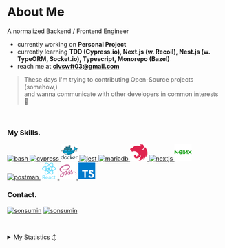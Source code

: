# About Me

A normalized Backend / Frontend Engineer

- currently working on **Personal Project**
- currently learning **TDD (Cypress.io), Next.js (w. Recoil), Nest.js (w. TypeORM, Socket.io), Typescript, Monorepo (Bazel)**
- reach me at **clvswft03@gmail.com**

> These days I'm trying to contributing Open-Source projects (somehow,)\
> and wanna communicate with other developers in common interests 💬

&nbsp;

<h3 align="left">My Skills.</h3>
<p align="left"> <a href="https://www.gnu.org/software/bash/" target="_blank" rel="noreferrer"> <img src="https://www.vectorlogo.zone/logos/gnu_bash/gnu_bash-icon.svg" alt="bash" width="40" height="40"/> </a> <a href="https://www.cypress.io" target="_blank" rel="noreferrer"> <img src="https://raw.githubusercontent.com/simple-icons/simple-icons/6e46ec1fc23b60c8fd0d2f2ff46db82e16dbd75f/icons/cypress.svg" alt="cypress" width="40" height="40"/> </a> <a href="https://www.docker.com/" target="_blank" rel="noreferrer"> <img src="https://raw.githubusercontent.com/devicons/devicon/master/icons/docker/docker-original-wordmark.svg" alt="docker" width="40" height="40"/> </a> <a href="https://jestjs.io" target="_blank" rel="noreferrer"> <img src="https://www.vectorlogo.zone/logos/jestjsio/jestjsio-icon.svg" alt="jest" width="40" height="40"/> </a> <a href="https://mariadb.org/" target="_blank" rel="noreferrer"> <img src="https://www.vectorlogo.zone/logos/mariadb/mariadb-icon.svg" alt="mariadb" width="40" height="40"/> </a> <a href="https://nestjs.com/" target="_blank" rel="noreferrer"> <img src="https://raw.githubusercontent.com/devicons/devicon/master/icons/nestjs/nestjs-plain.svg" alt="nestjs" width="40" height="40"/> </a> <a href="https://nextjs.org/" target="_blank" rel="noreferrer"> <img src="https://cdn.worldvectorlogo.com/logos/nextjs-2.svg" alt="nextjs" width="40" height="40"/> </a> <a href="https://www.nginx.com" target="_blank" rel="noreferrer"> <img src="https://raw.githubusercontent.com/devicons/devicon/master/icons/nginx/nginx-original.svg" alt="nginx" width="40" height="40"/> </a> <a href="https://postman.com" target="_blank" rel="noreferrer"> <img src="https://www.vectorlogo.zone/logos/getpostman/getpostman-icon.svg" alt="postman" width="40" height="40"/> </a> <a href="https://reactjs.org/" target="_blank" rel="noreferrer"> <img src="https://raw.githubusercontent.com/devicons/devicon/master/icons/react/react-original-wordmark.svg" alt="react" width="40" height="40"/> </a> <a href="https://sass-lang.com" target="_blank" rel="noreferrer"> <img src="https://raw.githubusercontent.com/devicons/devicon/master/icons/sass/sass-original.svg" alt="sass" width="40" height="40"/> </a> <a href="https://www.typescriptlang.org/" target="_blank" rel="noreferrer"> <img src="https://raw.githubusercontent.com/devicons/devicon/master/icons/typescript/typescript-original.svg" alt="typescript" width="40" height="40"/> </a> </p>

<h3 align="left">Contact.</h3>
<p align="left"> <a href="https://linkedin.com/in/sonsumin" target="blank"><img align="center" src="https://raw.githubusercontent.com/rahuldkjain/github-profile-readme-generator/master/src/images/icons/Social/github.svg" alt="sonsumin" height="30" width="40" /></a> <a href="https://linkedin.com/in/sonsumin" target="blank"><img align="center" src="https://raw.githubusercontent.com/rahuldkjain/github-profile-readme-generator/master/src/images/icons/Social/linked-in-alt.svg" alt="sonsumin" height="30" width="40" /></a>
</p>

&nbsp;

<details>
 <summary>My Statistics ↕️</summary>

<!--START_SECTION:waka-->
![Code Time](http://img.shields.io/badge/Code%20Time-753%20hrs%2016%20mins-blue)

![Profile Views](http://img.shields.io/badge/Profile%20Views-1-blue)

**🐱 My GitHub Data** 

> 🏆 956 Contributions in the Year 2022
 > 
> 📦 12.5 MB Used in GitHub's Storage 
 > 
> 💼 Opted to Hire
 > 
> 📜 315 Public Repositories 
 > 
> 🔑 99 Private Repositories  
 > 
**I'm an Early 🐤** 

```text
🌞 Morning    30 commits     █████░░░░░░░░░░░░░░░░░░░░   21.9% 
🌆 Daytime    39 commits     ███████░░░░░░░░░░░░░░░░░░   28.47% 
🌃 Evening    45 commits     ████████░░░░░░░░░░░░░░░░░   32.85% 
🌙 Night      23 commits     ████░░░░░░░░░░░░░░░░░░░░░   16.79%

```
📅 **I'm Most Productive on Thursday** 

```text
Monday       25 commits     ████░░░░░░░░░░░░░░░░░░░░░   18.25% 
Tuesday      15 commits     ██░░░░░░░░░░░░░░░░░░░░░░░   10.95% 
Wednesday    24 commits     ████░░░░░░░░░░░░░░░░░░░░░   17.52% 
Thursday     39 commits     ███████░░░░░░░░░░░░░░░░░░   28.47% 
Friday       15 commits     ██░░░░░░░░░░░░░░░░░░░░░░░   10.95% 
Saturday     6 commits      █░░░░░░░░░░░░░░░░░░░░░░░░   4.38% 
Sunday       13 commits     ██░░░░░░░░░░░░░░░░░░░░░░░   9.49%

```


📊 **This Week I Spent My Time On** 

```text
⌚︎ Time Zone: Asia/Seoul

💬 Programming Languages: 
Other                    28 hrs 40 mins      ████████████████░░░░░░░░░   65.08% 
Kotlin                   10 hrs 2 mins       █████░░░░░░░░░░░░░░░░░░░░   22.79% 
YAML                     1 hr 26 mins        ░░░░░░░░░░░░░░░░░░░░░░░░░   3.27% 
Bash                     45 mins             ░░░░░░░░░░░░░░░░░░░░░░░░░   1.74% 
Java                     39 mins             ░░░░░░░░░░░░░░░░░░░░░░░░░   1.48%

🔥 Editors: 
Browser                  28 hrs 3 mins       ████████████████░░░░░░░░░   63.67% 
IntelliJ                 11 hrs 24 mins      ██████░░░░░░░░░░░░░░░░░░░   25.89% 
PyCharmCore              2 hrs               █░░░░░░░░░░░░░░░░░░░░░░░░   4.55% 
VS Code                  1 hr 24 mins        ░░░░░░░░░░░░░░░░░░░░░░░░░   3.2% 
Neovim                   1 hr 11 mins        ░░░░░░░░░░░░░░░░░░░░░░░░░   2.69%

💻 Operating System: 
Linux                    44 hrs 4 mins       █████████████████████████   100.0%

```

**I Mostly Code in JavaScript** 

```text
JavaScript               20 repos            ██████░░░░░░░░░░░░░░░░░░░   25.32% 
TypeScript               18 repos            █████░░░░░░░░░░░░░░░░░░░░   22.78% 
Shell                    9 repos             ██░░░░░░░░░░░░░░░░░░░░░░░   11.39% 
Python                   8 repos             ██░░░░░░░░░░░░░░░░░░░░░░░   10.13% 
CSS                      7 repos             ██░░░░░░░░░░░░░░░░░░░░░░░   8.86%

```


**Timeline**

![Chart not found](https://raw.githubusercontent.com/todaypp/todaypp/master/charts/bar_graph.png) 


 Last Updated on 09/05/2022 18:44:52 UTC
<!--END_SECTION:waka-->
</details>
